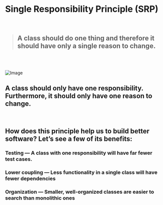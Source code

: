 # Single Responsibility Principle (SRP)
</br>

> ## A class should do one thing and therefore it should have only a single reason to change.

</br>
</br>

![Image](https://miro.medium.com/max/1200/0*lGvHXIHIttz8fla1)

##  A class should only have one responsibility. Furthermore, it should only have one reason to change.
</br>

## How does this principle help us to build better software? Let’s see a few of its benefits:


### __Testing__ — A class with one responsibility will have far fewer test cases.

### __Lower coupling__ — Less functionality in a single class will have fewer dependencies

### __Organization__ — Smaller, well-organized classes are easier to search than monolithic ones



